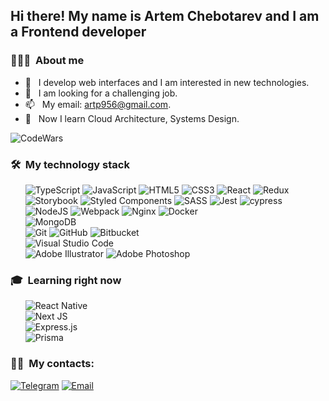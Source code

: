 
<h2> Hi there! My name is Artem Chebotarev and I am a Frontend developer</h2>

<h3> 👨🏻‍💻 &nbsp;About me</h3>

- 🤔 &nbsp; I develop web interfaces and I am interested in new technologies.
- 💼 &nbsp; I am looking for a challenging job.
- 📫 &nbsp; My email: artp956@gmail.com.
- 🌱 &nbsp; Now I learn Cloud Architecture, Systems Design.

![CodeWars](https://www.codewars.com/users/Artem1991/badges/large)

<h3> 🛠 &nbsp;My technology stack</h3>

<div>
   &nbsp; &nbsp; &nbsp; <img src="https://img.shields.io/badge/typescript-%23007ACC.svg?style=for-the-badge&logo=typescript&logoColor=white" alt="TypeScript"/>
   <img src="https://img.shields.io/badge/javascript-%23323330.svg?style=for-the-badge&logo=javascript&logoColor=%23F7DF1E" alt="JavaScript"/>
   <img src="https://img.shields.io/badge/html5-%23E34F26.svg?style=for-the-badge&logo=html5&logoColor=white" alt="HTML5"/>
   <img src="https://img.shields.io/badge/css3-%231572B6.svg?style=for-the-badge&logo=css3&logoColor=white" alt="CSS3"/>
   <img src="https://img.shields.io/badge/react-%2320232a.svg?style=for-the-badge&logo=react&logoColor=%2361DAFB" alt="React"/>
   <img src="https://img.shields.io/badge/redux-%23593d88.svg?style=for-the-badge&logo=redux&logoColor=white" alt="Redux"/>
</div>
<div>
   &nbsp; &nbsp; &nbsp; <img src="https://img.shields.io/badge/-Storybook-FF4785?style=for-the-badge&logo=storybook&logoColor=white" alt="Storybook"/>
   <img src="https://img.shields.io/badge/styled--components-DB7093?style=for-the-badge&logo=styled-components&logoColor=white" alt="Styled Components"/>
   <img src="https://img.shields.io/badge/SASS-hotpink.svg?style=for-the-badge&logo=SASS&logoColor=white" alt="SASS"/>
   <img src="https://img.shields.io/badge/-jest-%23C21325?style=for-the-badge&logo=jest&logoColor=white" alt="Jest"/>
   <img src="https://img.shields.io/badge/-cypress-%23E5E5E5?style=for-the-badge&logo=cypress&logoColor=058a5e" alt="cypress"/>
</div>
<div>
   &nbsp; &nbsp; &nbsp; <img src="https://img.shields.io/badge/node.js-6DA55F?style=for-the-badge&logo=node.js&logoColor=white" alt="NodeJS"/>
   <img src="https://img.shields.io/badge/webpack-%238DD6F9.svg?style=for-the-badge&logo=webpack&logoColor=black" alt="Webpack"/>
   <img src="https://img.shields.io/badge/nginx-%23009639.svg?style=for-the-badge&logo=nginx&logoColor=white" alt="Nginx"/>
   <img src="https://img.shields.io/badge/docker-%230db7ed.svg?style=for-the-badge&logo=docker&logoColor=white" alt="Docker"/>
</div>
<div>
   &nbsp; &nbsp; &nbsp; <img src="https://img.shields.io/badge/MongoDB-%234ea94b.svg?style=for-the-badge&logo=mongodb&logoColor=white" alt="MongoDB"/>
</div>
<div>
  &nbsp; &nbsp; &nbsp; <img src="https://img.shields.io/badge/git-%23F05033.svg?style=for-the-badge&logo=git&logoColor=white" alt="Git"/>
  <img src="https://img.shields.io/badge/github-%23121011.svg?style=for-the-badge&logo=github&logoColor=white" alt="GitHub"/>
  <img src="https://img.shields.io/badge/bitbucket-%230047B3.svg?style=for-the-badge&logo=bitbucket&logoColor=white" alt="Bitbucket"/>
  </div>
<div>
<div>
  &nbsp; &nbsp; &nbsp; <img src="https://img.shields.io/badge/Visual%20Studio%20Code-0078d7.svg?style=for-the-badge&logo=visual-studio-code&logoColor=white" alt="Visual Studio Code"/>
</div>
<div>
  &nbsp; &nbsp; &nbsp; <img src="https://img.shields.io/badge/adobe%20illustrator-%23FF9A00.svg?style=for-the-badge&logo=adobe%20illustrator&logoColor=white" alt="Adobe Illustrator"/>
  <img src="https://img.shields.io/badge/adobe%20photoshop-%2331A8FF.svg?style=for-the-badge&logo=adobe%20photoshop&logoColor=white" alt="Adobe Photoshop"/>
</div>

<h3> 🎓 &nbsp;Learning right now</h3>
   <div>
    &nbsp; &nbsp; &nbsp; <img src="https://img.shields.io/badge/react_native-%2320232a.svg?style=for-the-badge&logo=react&logoColor=%2361DAFB" alt="React Native"/>
  </div>
  <div>
    &nbsp; &nbsp; &nbsp; <img src="https://img.shields.io/badge/Next-black?style=for-the-badge&logo=next.js&logoColor=white" alt="Next JS"/>
  </div>
  <div>
    &nbsp; &nbsp; &nbsp; <img src="https://img.shields.io/badge/express.js-%23404d59.svg?style=for-the-badge&logo=express&logoColor=%2361DAFB" alt="Express.js"/>
  </div>
  <div>
    &nbsp; &nbsp; &nbsp; <img src="https://img.shields.io/badge/Prisma-3982CE?style=for-the-badge&logo=Prisma&logoColor=white" alt="Prisma"/>
  </div>

<h3> 🤝🏻 &nbsp;My contacts: </h3>

<p align="left">
<a href="https://t.me/ArtemCh1991"><img alt="Telegram" src="https://img.shields.io/badge/Telegram-ArtemCh1991-blue?style=flat-square&logo=telegram"></a>
<a href="mailto:avsingh@umass.edu"><img alt="Email" src="https://img.shields.io/badge/Email-artp956@gmail.com-blue?style=flat-square&logo=gmail"></a>
</p>
